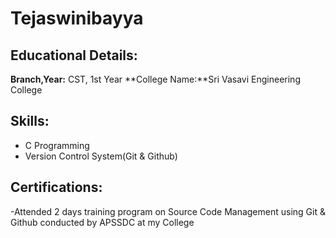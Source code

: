 # Tejaswinibayya
## Educational Details:
**Branch,Year:** CST, 1st Year
**College Name:**Sri Vasavi Engineering College
## Skills:

- C Programming
- Version Control System(Git & Github)
## Certifications:
-Attended 2 days training program on Source Code Management using Git & Github conducted by APSSDC at my College
